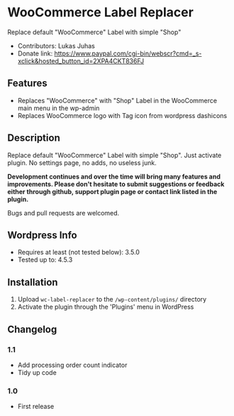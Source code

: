 WooCommerce Label Replacer
==========================

Replace default "WooCommerce" Label with simple "Shop"

* Contributors: Lukas Juhas
* Donate link: https://www.paypal.com/cgi-bin/webscr?cmd=_s-xclick&hosted_button_id=2XPA4CKT836FJ

## Features
* Replaces "WooCommerce" with "Shop" Label in the WooCommerce main menu in the wp-admin
* Replaces WooCommerce logo with Tag icon from wordpress dashicons

## Description

Replace default "WooCommerce" Label with simple "Shop". Just activate plugin. No settings page, no adds, no useless junk.

<strong>Development continues and over the time will bring many features and improvements. Please don't hesitate to submit suggestions or feedback either through github, support plugin page or contact link listed in the plugin.</strong>

Bugs and pull requests are welcomed.

## Wordpress Info

* Requires at least (not tested below): 3.5.0
* Tested up to: 4.5.3

## Installation

1. Upload `wc-label-replacer` to the `/wp-content/plugins/` directory
2. Activate the plugin through the 'Plugins' menu in WordPress

## Changelog
### 1.1
* Add processing order count indicator
* Tidy up code

### 1.0
* First release

